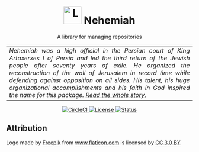 <h1 align="center">
  <img alt="Logo" src="https://image.flaticon.com/icons/svg/1070/1070261.svg" height="48">
  Nehemiah
</h1>

<p align="center">
  A library for managing repositories
</p>

<table>
  <tr>
    <td align="justify">
      <i>
        Nehemiah was a high official in the Persian court of King Artaxerxes I of Persia and led the third return of the Jewish people after seventy years of exile. He organized the reconstruction of the wall of Jerusalem in record time while defending against opposition on all sides. His talent, his huge organizational accomplishments and his faith in God inspired the name for this package.
        <a href="https://en.wikipedia.org/wiki/Nehemiah">Read the whole story.</a>
      </i>
    </td>
  </tr>
</table>

<p align="center">
  <a href="https://circleci.com/gh/n4bb12/nehemiah">
    <img alt="CircleCI" src="https://img.shields.io/circleci/project/github/n4bb12/nehemiah/master.svg?style=flat-square&label=CircleCI&logo=circleci">
  </a>
  <a href="https://raw.githubusercontent.com/n4bb12/nehemiah/master/LICENSE">
    <img alt="License" src="https://img.shields.io/badge/License-ISC-lightgrey.svg?style=flat-square">
  </a>
  <a href="#">
    <img alt="Status" src="https://img.shields.io/badge/Status-Early Version-red.svg?style=flat-square">
  </a>
</p>

## Attribution

<div>Logo made by <a href="http://www.freepik.com" title="Freepik">Freepik</a> from <a href="https://www.flaticon.com/free-icon/divide_1070261" title="Flaticon">www.flaticon.com</a> is licensed by <a href="http://creativecommons.org/licenses/by/3.0/" title="Creative Commons BY 3.0" target="_blank">CC 3.0 BY</a></div>
